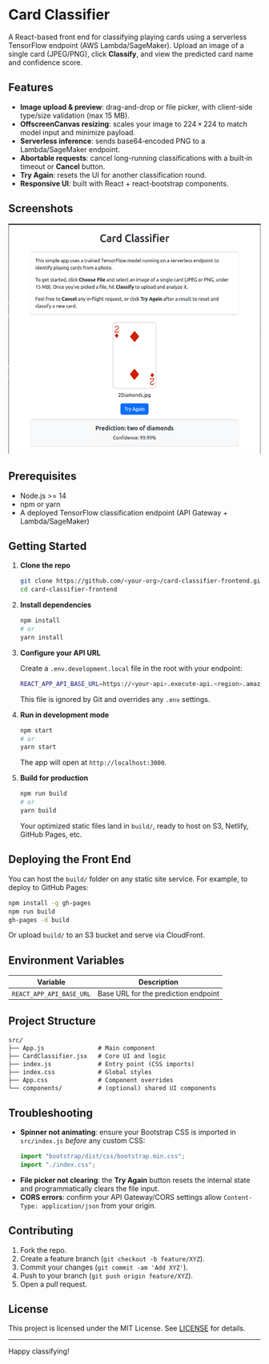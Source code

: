 # Card Classifier

A React-based front end for classifying playing cards using a serverless TensorFlow endpoint (AWS Lambda/SageMaker). Upload an image of a single card (JPEG/PNG), click **Classify**, and view the predicted card name and confidence score.

## Features

- **Image upload & preview**: drag-and-drop or file picker, with client-side type/size validation (max 15 MB).
- **OffscreenCanvas resizing**: scales your image to 224 × 224 to match model input and minimize payload.
- **Serverless inference**: sends base64‑encoded PNG to a Lambda/SageMaker endpoint.
- **Abortable requests**: cancel long-running classifications with a built‑in timeout or **Cancel** button.
- **Try Again**: resets the UI for another classification round.
- **Responsive UI**: built with React + react‑bootstrap components.

## Screenshots

![Screenshot](./Resources/img/Screenshot-2023-07-08.png)

## Prerequisites

- Node.js >= 14
- npm or yarn
- A deployed TensorFlow classification endpoint (API Gateway + Lambda/SageMaker)

## Getting Started

1. **Clone the repo**

   ```bash
   git clone https://github.com/<your‑org>/card-classifier-frontend.git
   cd card-classifier-frontend
   ```

2. **Install dependencies**

   ```bash
   npm install
   # or
   yarn install
   ```

3. **Configure your API URL**

   Create a `.env.development.local` file in the root with your endpoint:

   ```bash
   REACT_APP_API_BASE_URL=https://<your-api>.execute-api.<region>.amazonaws.com/dev
   ```

   This file is ignored by Git and overrides any `.env` settings.

4. **Run in development mode**

   ```bash
   npm start
   # or
   yarn start
   ```

   The app will open at `http://localhost:3000`.

5. **Build for production**

   ```bash
   npm run build
   # or
   yarn build
   ```

   Your optimized static files land in `build/`, ready to host on S3, Netlify, GitHub Pages, etc.

## Deploying the Front End

You can host the `build/` folder on any static site service. For example, to deploy to GitHub Pages:

```bash
npm install -g gh-pages
npm run build
gh-pages -d build
```

Or upload `build/` to an S3 bucket and serve via CloudFront.

## Environment Variables

| Variable                 | Description                          |
| ------------------------ | ------------------------------------ |
| `REACT_APP_API_BASE_URL` | Base URL for the prediction endpoint |

## Project Structure

```
src/
├── App.js               # Main component
├── CardClassifier.jsx   # Core UI and logic
├── index.js             # Entry point (CSS imports)
├── index.css            # Global styles
├── App.css              # Component overrides
└── components/          # (optional) shared UI components
```

## Troubleshooting

- **Spinner not animating**: ensure your Bootstrap CSS is imported in `src/index.js` *before* any custom CSS:
  ```js
  import "bootstrap/dist/css/bootstrap.min.css";
  import "./index.css";
  ```
- **File picker not clearing**: the **Try Again** button resets the internal state and programmatically clears the file input.
- **CORS errors**: confirm your API Gateway/CORS settings allow `Content-Type: application/json` from your origin.

## Contributing

1. Fork the repo.
2. Create a feature branch (`git checkout -b feature/XYZ`).
3. Commit your changes (`git commit -am 'Add XYZ'`).
4. Push to your branch (`git push origin feature/XYZ`).
5. Open a pull request.

## License

This project is licensed under the MIT License. See [LICENSE](LICENSE) for details.

---

Happy classifying!

